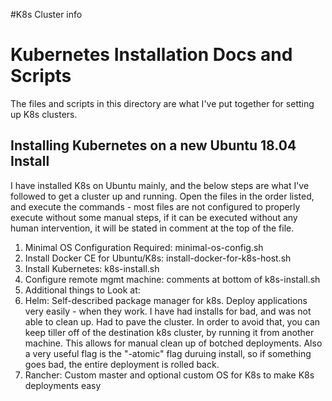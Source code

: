 #K8s Cluster info

<h1>Kubernetes Installation Docs and Scripts</h1>

The files and scripts in this directory are what I've put together for setting up K8s clusters.

<h2>Installing Kubernetes on a new Ubuntu 18.04 Install</h2>
I have installed K8s on Ubuntu mainly, and the below steps are what I've followed to get a cluster up and running. Open the files in the order listed, and execute the commands - most files are not configured to properly execute without some manual steps, if it can be executed without any human intervention, it will be stated in comment at the top of the file.

<ol type=number>
  <li>Minimal OS Configuration Required: minimal-os-config.sh</li>
  <li>Install Docker CE for Ubuntu/K8s: install-docker-for-k8s-host.sh</li>
  <li>Install Kubernetes: k8s-install.sh</li>
  <li>Configure remote mgmt machine: comments at bottom of k8s-install.sh</li>
  <li>Additional things to Look at:
    <li>Helm: Self-described package manager for k8s. Deploy applications very easily - when they work. I have had installs for bad, and was not able to clean up. Had to pave the cluster. In order to avoid that, you can keep tiller off of the destination k8s cluster, by running it from another machine. This allows for manual clean up of botched deployments. Also a very useful flag is the "-atomic" flag duruing install, so if something goes bad, the entire deployment is rolled back.</li>
    <li>Rancher: Custom master and optional custom OS for K8s to make K8s deployments easy</li>
  </li>

</ol>
